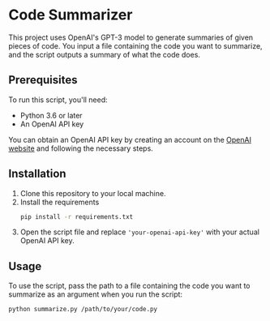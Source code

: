 # Code Summarizer

This project uses OpenAI's GPT-3 model to generate summaries of given pieces of code. You input a file containing the code you want to summarize, and the script outputs a summary of what the code does.

## Prerequisites

To run this script, you'll need:

- Python 3.6 or later
- An OpenAI API key

You can obtain an OpenAI API key by creating an account on the [OpenAI website](https://www.openai.com/) and following the necessary steps.

## Installation

1. Clone this repository to your local machine.
2. Install the requirements
    ```bash
    pip install -r requirements.txt
    ```
3. Open the script file and replace `'your-openai-api-key'` with your actual OpenAI API key.

## Usage

To use the script, pass the path to a file containing the code you want to summarize as an argument when you run the script:

```bash
python summarize.py /path/to/your/code.py
```

